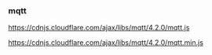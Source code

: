 ### mqtt

https://cdnjs.cloudflare.com/ajax/libs/mqtt/4.2.0/mqtt.js

https://cdnjs.cloudflare.com/ajax/libs/mqtt/4.2.0/mqtt.min.js